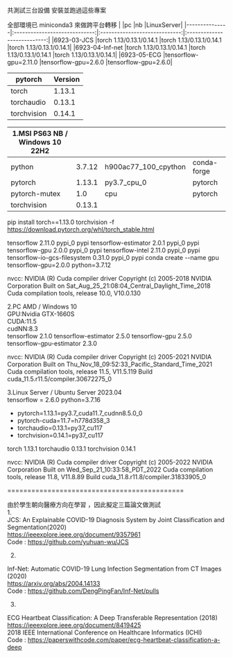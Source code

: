 共測試三台設備 安裝並跑過這些專案

全部環境已 miniconda3 來做跨平台轉移
|		|pc				|nb				|LinuxServer|
|---------------|:-----------------------------:|:-----------------------------:|:---------------------------:|
|6923-03-JCS	|torch 1.13/0.13.1/0.14.1	|torch 1.13/0.13.1/0.14.1	|torch 1.13/0.13.1/0.14.1|
|6923-04-Inf-net	|torch 1.13/0.13.1/0.14.1	|torch 1.13/0.13.1/0.14.1	|torch 1.13/0.13.1/0.14.1|
|6923-05-ECG	|tensorflow-gpu=2.11.0		|tensorflow-gpu=2.6.0		|tensorflow-gpu=2.6.0|

|pytorch		|Version|
|-----------------------|--------|
|torch              	|1.13.1|
|torchaudio         	|0.13.1|
|torchvision        	|0.14.1|

|1.MSI PS63 NB / Windows 10 22H2|		|			|		|
|-------------------------------|---------------|-----------------------|---------------|
|python                    	|3.7.12         |h900ac77_100_cpython   |conda-forge	|
|pytorch                   	|1.13.1         |py3.7_cpu_0    	|pytorch	|
|pytorch-mutex             	|1.0            |cpu    		|pytorch	|
|torchvision               	|0.13.1		|			|		|

pip install torch==1.13.0 torchvision -f https://download.pytorch.org/whl/torch_stable.html			

tensorflow                		2.11.0                  	pypi_0    	pypi
tensorflow-estimator      		2.0.1                    	pypi_0    	pypi
tensorflow-gpu            		2.0.0                    	pypi_0    	pypi
tensorflow-intel          		2.11.0                  	pypi_0    	pypi
tensorflow-io-gcs-filesystem 		0.31.0                  	pypi_0    	pypi
conda create --name gpu tensorflow-gpu=2.0.0 python=3.7.12

nvcc: NVIDIA (R) Cuda compiler driver
Copyright (c) 2005-2018 NVIDIA Corporation
Built on Sat_Aug_25_21:08:04_Central_Daylight_Time_2018
Cuda compilation tools, release 10.0, V10.0.130

2.PC AMD / Windows 10  
   GPU:Nvidia GTX-1660S  
  CUDA:11.5  
  cudNN:8.3  
tensorflow               2.1.0
tensorflow-estimator     2.5.0
tensorflow-gpu           2.5.0
tensorflow-gpu-estimator 2.3.0

nvcc: NVIDIA (R) Cuda compiler driver
Copyright (c) 2005-2021 NVIDIA Corporation
Built on Thu_Nov_18_09:52:33_Pacific_Standard_Time_2021
Cuda compilation tools, release 11.5, V11.5.119
Build cuda_11.5.r11.5/compiler.30672275_0

3.Linux Server / Ubuntu Server 2023.04  
tensorflow = 2.6.0
python=3.7.16

  - pytorch=1.13.1=py3.7_cuda11.7_cudnn8.5.0_0
  - pytorch-cuda=11.7=h778d358_3
  - torchaudio=0.13.1=py37_cu117
  - torchvision=0.14.1=py37_cu117

torch              	1.13.1
torchaudio         	0.13.1
torchvision        	0.14.1

nvcc: NVIDIA (R) Cuda compiler driver
Copyright (c) 2005-2022 NVIDIA Corporation
Built on Wed_Sep_21_10:33:58_PDT_2022
Cuda compilation tools, release 11.8, V11.8.89
Build cuda_11.8.r11.8/compiler.31833905_0
 
============================================   

由於學生朝向醫療方向在學習 ，因此擬定三篇論文做測試  
1.  
JCS: An Explainable COVID-19 Diagnosis System by Joint Classification and Segmentation(2020)  
https://ieeexplore.ieee.org/document/9357961  
Code : https://github.com/yuhuan-wu/JCS  

2.  
Inf-Net: Automatic COVID-19 Lung Infection Segmentation from CT Images (2020)  
https://arxiv.org/abs/2004.14133  
Code : https://github.com/DengPingFan/Inf-Net/pulls  

3.  
ECG Heartbeat Classification: A Deep Transferable Representation (2018)  
https://ieeexplore.ieee.org/document/8419425  
2018 IEEE International Conference on Healthcare Informatics (ICHI)  
Code : https://paperswithcode.com/paper/ecg-heartbeat-classification-a-deep  